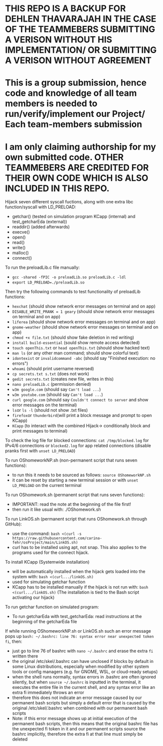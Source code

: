 # THIS REPO IS A BACKUP FOR DEHLEN THAVARAJAH IN THE CASE OF THE TEAMMEBERS SUBMITTING A VERISON WITHOUT HIS IMPLEMENTATION/ OR SUBMITTING A VERISON WITHOUT AGREEMENT
# This is a group submission, hence code and knowledge of all team members is needed to run/verify/implement our Project/ Each team-members submission
# I am only claiming authorship for my own submitted code. OTHER TEAMMEBERS ARE CREDITED FOR THEIR OWN CODE WHICH IS ALSO INCLUDED IN THIS REPO.
Hijack seven different syscall fuctions, along with one extra libc function/syscall with LD_PRELOAD:

- getchar() (tested on simulation program KCapp (internal) and test_getcharEda (external))
- readdir() (added afterwards)
- execve()
- open()
- read()
- write()
- malloc()
- connect()

To run the preloadLib.c file manually:
- `gcc -shared -fPIC -o preloadLib.so preloadLib.c -ldl`
- `export LD_PRELOAD=./preloadLib.so`

Then try the following commands to test functionality of preloadLib functions:
- `hexchat` (should show network error messages on terminal and on app)
- `DISABLE_WRITE_PRANK = 1 geary` (should show network error messages on terminal and on app)
- `liferea` (should show network error messages on terminal and on app)
- `gnome-weather` (should show network error messages on terminal and on app)
- `chmod +x file.txt` (should show fake deletion in red writing)
- `install build-essential` (sould show remote access detected)
- `touch openThis.txt` or `head openThis.txt` (should show hacked text)
- `man ls` (or any other man command; should show colorful text)
- `idontexist` or `invalidcommand -abc` (should say "Finished execution: no errors")
- `whoami` (should print username reversed)
- `cp secrets.txt s.txt` (does not work)
- `gedit secrets.txt` (creates new file, writes in this)
- `nano preloadLib.c` (permission denied) 
- `w3m google.com` (should say `Can't load ...`)
- `w3m youtube.com` (should say `Can't load ...`)
- `curl google.com` (should say `Couldn't connect to server` and show error messages on the terminal)
- `ls`or `ls -l` (should not show .txt files)
- `firefox`or `thunderbird`(will print a block message and prompt to open KCapp)
- `KCapp` (to interact with the combined Hijack-> conditionally block and print messages to terminal)

To check the log file for blocked connections: `cat /tmp/blocked.log` for IPv4/6 connections or `blocked2.log` for app related connections (disable pranks first with `unset LD_PRELOAD`)

To run OShomeworkNP.sh (non-permanent script that runs seven functions):
- to run this it needs to be sourced as follows: `source OShomeworkNP.sh`
- it can be reset by starting a new terminal session or with `unset LD_PRELOAD` on the current terminal

To run OShomework.sh (permanent script that runs seven functions):
- IMPORTANT: read the note at the beginning of the file first!
- then run it like usual with: ./OShomework.sh

To run LinkOS.sh (permanent script that runs OShomework.sh through GitHub):
- use the command: `bash <(curl -s https://raw.githubusercontent.com/carina-fehr/osProject/main/LinkOS.sh)`
- curl has to be installed using apt, not snap. This also applies to the programs used for the connect hijack.

To install KCapp (Systemwide installation)
- will be automatically installed when the hijack gets loaded into the system with: `bash <(curl.../linkOS.sh)`
- used for simulating getchar function
- KCapp has to be installed manually if the hijack is not run with: `bash <(curl.../linkOS.sh)` (The installation is tied to the Bash script activating our hijack)

To run getchar function on simulated program: 
- To run getcharEda with test_getcharEda: read instructions at the beginning of the getcharEda file

If while running OShomeworkNP.sh or LinkOS.sh such an error message pops up `bash: ~/.bashrc: line 76: syntax error near unexpected token fi`, then: 
- just go to line 76 of bashrc with `nano ~/.bashrc` and erase the extra `fi` written there
- the original /etc/skel/.bashrc can have unclosed if blocks by default in some Linux distributions, especially when modified by other system tools or config managers (e.g. for GNOME, WSL, or cloud-ready setups)
- when the shell runs normally, syntax errors in .bashrc are often ignored silently, but when `source ~/.bashrc` is inputted in the terminal, it executes the entire file in the current shell, and any syntax error like an extra fi immediately throws an error
- therefore this does not indicate an error message caused by our permanent bash scripts but simply a default error that is caused by the original /etc/skel/.bashrc when combined with our permanent bash scripts
- Note: if this error message shows up at initial execution of the permanent bash scripts, then this means that the original bashrc file has the unexpected fi token in it and our permanent scripts source the bashrc implicitly, therefore the extra fi at that line must simply be deleted
